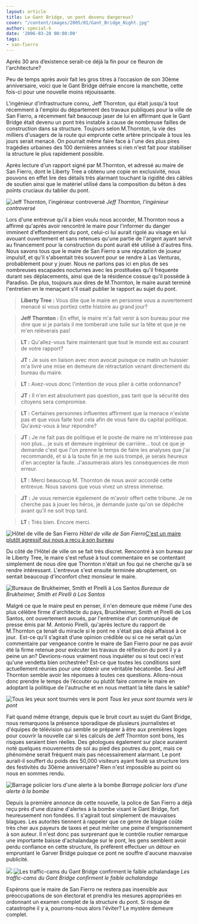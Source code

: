 ```yaml
---
layout: article
title: Le Gant Bridge, un pont devenu dangereux?
cover: "/content/images/2005/01/Gant_Bridge_Night.jpg"
author: special-k
date: '2006-03-28 00:00:00'
tags:
- san-fierro
---
```


Après 30 ans d’existence serait-ce déjà la fin pour ce fleuron de l'architecture?

Peu de temps après avoir fait les gros titres à l’occasion de son 30ème anniversaire, voici que le Gant Bridge défraie encore la manchette, cette fois-ci pour une nouvelle moins réjouissante.

L'ingénieur d'infrastructure connu, Jeff Thornton, qui était jusqu'à tout récemment à l'emploi du département des travaux publiques pour la ville de San Fierro, a récemment fait beaucoup jaser de lui en affirmant que le Gant Bridge était devenu un pont très instable à cause de nombreuse failles de construction dans sa structure. Toujours selon M.Thornton, la vie des milliers d'usagers de la route qui emprunte cette artère principale à tous les jours serait menacé. On pourrait même faire face à l'une des plus pires tragédies urbaines des 100 dernières années si rien n'est fait pour stabiliser la structure le plus rapidement possible.

Après lecture d'un rapport signé par M.Thornton, et adressé au maire de San Fierro, dont le Liberty Tree a obtenu une copie en exclusivité, nous pouvons en effet lire des détails très alarmant touchant la rigidité des câbles de soutien ainsi que le matériel utilisé dans la composition du béton à des points cruciaux du tablier du pont.

![Jeff Thornton, l'ingénieur controversé](/content/images/2005/01/Thornton.jpg)
_Jeff Thornton, l'ingénieur controversé_

Lors d'une entrevue qu'il a bien voulu nous accorder, M.Thornton nous a affirmé qu'après avoir rencontré le maire pour l'informer du danger imminent d'effondrement du pont, celui-ci lui aurait rigolé au visage en lui avouant ouvertement et sans retenues qu'une partie de l'argent ayant servit au financement pour la construction du pont aurait été utilisé à d'autres fins. Nous savons tous que le maire de San Fierro a une réputation de joueur impulsif, et qu'il s'absentait très souvent pour se rendre à Las Venturas, probablement pour y jouer. Nous ne parlons pas ici en plus de ses nombreuses escapades nocturnes avec les prostituées qu'il fréquente durant ses déplacements, ainsi que de la résidence cossue qu'il possède à Paradiso. De plus, toujours aux dires de M.Thornton, le maire aurait terminé l'entretien en le menaçant s'il osait publier le rapport au sujet du pont.

> **Liberty Tree :** Vous dite que le maire en personne vous a ouvertement menacé si vous portiez cette histoire au grand jour?

> **Jeff Thornton :** En effet, le maire m'a fait venir à son bureau pour me dire que si je parlais il me tomberait une tuile sur la tête et que je ne m'en relèverais pas!

> **LT :** Qu'allez-vous faire maintenant que tout le monde est au courant de votre rapport?

> **JT :** Je suis en liaison avec mon avocat puisque ce matin un huissier m'a livré une mise en demeure de rétractation venant directement du bureau du maire.

> **LT :** Avez-vous donc l'intention de vous plier à cette ordonnance?

> **JT :** Il n'en est absolument pas question, pas tant que la sécurité des citoyens sera compromise.

> **LT :** Certaines personnes influentes affirment que la menace n'existe pas et que vous faite tout cela afin de vous faire du capital politique. Qu'avez-vous à leur répondre?

> **JT :** Je ne fait pas de politique et le poste de maire ne m'intéresse pas non plus... je suis et demeure ingénieur de carrière... tout ce que je demande c'est que l'on prenne le temps de faire les analyses que j'ai recommandé, et si à la toute fin je me suis trompé, je serais heureux d'en accepter la faute. J'assumerais alors les conséquences de mon erreur.

> **LT :** Merci beaucoup M. Thornton de nous avoir accordé cette entrevue. Nous savons que vous vivez un stress immense.

> **JT :** Je vous remercie également de m'avoir offert cette tribune. Je ne cherche pas à jouer les héros, je demande juste qu'on se dépêche avant qu'il ne soit trop tard.

> **LT :** Très bien. Encore merci.

![Hôtel de ville de San Fierro](/content/images/2005/01/SF_City_Hall.jpg)
_Hôtel de ville de San Fierro_[C'est un maire plutôt agressif qui nous a reçu à son bureau](/content/images/2005/01/SF_maire.jpg)

Du côté de l'Hôtel de ville on se fait très discret. Rencontré à son bureau par le Liberty Tree, le maire s'est refusé à tout commentaire en se contentant simplement de nous dire que Thornton n'était un fou qui ne cherche qu'à se rendre intéressant. L'entrevue s'est ensuite terminée abruptement, on sentait beaucoup d'inconfort chez monsieur le maire.

![Bureaux de Brukheimer, Smith et Pirelli à Los Santos](/content/images/2005/01/Los_Santos_Bureau_Architectes.jpg)
_Bureaux de Brukheimer, Smith et Pirelli à Los Santos_

Malgré ce que le maire peut en penser, il n'en demeure que même l'une des plus célèbre firme d'architecte du pays, Bruckheimer, Smith et Pirelli de Los Santos, ont ouvertement avoués, par l'entremise d'un communiqué de presse émis par M. Antonio Pirelli, qu'après lecture du rapport de M.Thornton ça tenait du miracle si le pont ne s'était pas déjà affaissé à ce jour.&nbsp; Est-ce qu’il s’agirait d’une opinion crédible ou si ce ne serait qu’un commentaire par vengeance contre le maire de San Fierro pour ne pas avoir été la firme retenue pour exécuter les travaux de réflexion du pont il y a peine un an? Devrions-nous vraiment nous inquiéter ou si tout ceci n'est qu'une vendetta bien orchestrée? Est-ce que toutes les conditions sont actuellement réunies pour une obtenir une véritable hécatombe. Seul Jeff Thornton semble avoir les réponses à toutes ces questions. Allons-nous donc prendre le temps de l’écouter ou plutôt faire comme le maire en adoptant la politique de l'autruche et en nous mettant la tête dans le sable?

![Tous les yeux sont tournés vers le pont](/content/images/2005/01/Gant_Bridge_News_Helico.jpg)
_Tous les yeux sont tournés vers le pont_

Fait quand même étrange, depuis que le bruit court au sujet du Gant Bridge, nous remarquons la présence sporadique de plusieurs journalistes et d'équipes de télévision qui semble se préparer à être aux premières loges pour couvrir la nouvelle car si les calculs de Jeff Thornton sont bons, les risques seraient bien réelles. Des géologues également sur place auraient noté quelques mouvements de sol au pied des poutres du pont, mais ce phénomène serait fréquent mais pas nécessairement alarmant. Le pont aurait-il souffert du poids des 50,000 visiteurs ayant foulé sa structure lors des festivités du 30ème anniversaire? Rien n'est impossible au point où nous en sommes rendu.

![Barrage policier lors d'une alerte à la bombe](/content/images/2005/01/Gant_Bridge_barage_policier.jpg)
_Barrage policier lors d'une alerte à la bombe_

Depuis la première annonce de cette nouvelle, la police de San Fierro a déjà reçu près d'une dizaine d'alertes à la bombe visant le Gant Bridge, fort heureusement non fondées. Il s'agirait tout simplement de mauvaises blagues. Les autorités tiennent à rappeler que ce genre de blague coûte très cher aux payeurs de taxes et peut mériter une peine d'emprisonnement à son auteur. Il n'est donc pas surprenant que le contrôle routier remarque une importante baisse d'achalandage sur le pont, les gens semblent avoir perdu confiance en cette structure, ils préfèrent effectuer un détour en empruntant le Garver Bridge puisque ce pont ne souffre d'aucune mauvaise publicité.

![](/content/images/2005/01/Gant_Bridge_Traffic_Cam2.jpg)
![Les traffic-cams du Gant Bridge confirment le faible achalandage](/content/images/2005/01/Gant_Bridge_Traffic_Cam1.jpg)
_Les traffic-cams du Gant Bridge confirment le faible achalandage_

Espérons que le maire de San Fierro ne restera pas insensible aux préoccupations de son électorat et prendra les mesures appropriées en ordonnant un examen complet de la structure du pont. Si risque de catastrophe il y a, pourrons-nous alors l'éviter? Le mystère demeure complet.

<!--kg-card-end: markdown-->
